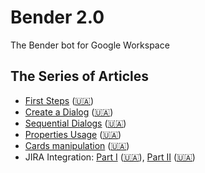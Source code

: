 # Bender 2.0

The Bender bot for Google Workspace

## The Series of Articles

* [First Steps][1] ([🇺🇦][2])
* [Create a Dialog][3] ([🇺🇦][4])
* [Sequential Dialogs][5] ([🇺🇦][6])
* [Properties Usage][7] ([🇺🇦][8])
* [Cards manipulation][9] ([🇺🇦][10])
* JIRA Integration: [Part I][11] ([🇺🇦][12]), [Part II][13] ([🇺🇦][14])

[1]: https://medium.com/@AntonShevchuk/google-chat-bot-first-steps-d051bc67d6b9

[2]: https://anton.shevchuk.name/google/google-chat-bot-first-steps/

[3]: https://medium.com/@AntonShevchuk/google-chat-bot-create-a-dialog-1f397cb2d7cd

[4]: https://anton.shevchuk.name/google/google-chat-bot-create-first-dialog/

[5]: https://medium.com/@AntonShevchuk/google-chat-bot-related-dialogs-9fee9db2ca14

[6]: https://anton.shevchuk.name/google/google-chat-bot-sequential-dialogs/

[7]: https://medium.com/@AntonShevchuk/google-chat-bot-properties-f9eae0d2e277

[8]: https://anton.shevchuk.name/google/google-chat-bot-properties/

[9]: https://medium.com/@AntonShevchuk/google-chat-bot-interaction-and-card-updates-e2d5dc995f78

[10]: https://anton.shevchuk.name/google/google-chat-bot-interactions-and-card-updates/

[11]: https://medium.com/@AntonShevchuk/google-chat-bot-integrate-jira-part-i-ab0c63b98850

[12]: https://anton.shevchuk.name/google/google-chat-bot-jira-integration-part-one/

[13]: https://medium.com/@AntonShevchuk/google-chat-bot-integrate-jira-part-two-5141d7aeca4b

[14]: https://anton.shevchuk.name/google/google-chat-bot-jira-integration-part-two/